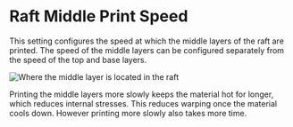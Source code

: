 Raft Middle Print Speed
====
<!--if cura_version<5.0:This setting configures the speed at which the middle layer of the raft is printed. The speed of the middle layer can be configured separately from the speed of the top and base layers.-->
<!--if cura_version>=5.0-->This setting configures the speed at which the middle layers of the raft are printed. The speed of the middle layers can be configured separately from the speed of the top and base layers.<!--endif-->

![Where the middle layer is located in the raft](../images/raft_dimensions_simplified.svg)

Printing the middle <!--if cura_version<5.0:layer--><!--if cura_version>=5.0-->layers<!--endif--> more slowly keeps the material hot for longer, which reduces internal stresses. This reduces warping once the material cools down. However printing more slowly also takes more time.